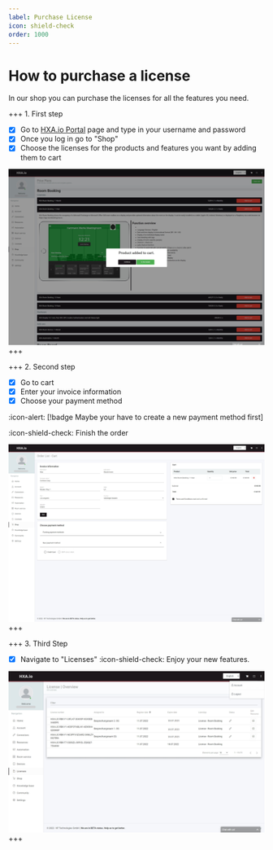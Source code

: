 ```yaml
---
label: Purchase License
icon: shield-check
order: 1000
---
```

# How to purchase a license

In our shop you can purchase the licenses for all the features you need.

+++ 1. First step
- [x] Go to [HXA.io Portal](https://portal.hxa.io) page and type in your username and password
- [x] Once you log in go to "Shop"
- [x] Choose the licenses for the products and features you want by adding them to cart

![](/images/HXA.io_purchase_license_02.png)
+++

+++ 2. Second step
- [x] Go to cart
- [x] Enter your invoice information
- [x] Choose your payment method

:icon-alert: [!badge Maybe your have to create a new payment method first]

:icon-shield-check: Finish the order

![](/images/HXA.io_purchase_license_03.png)
+++


+++ 3. Third Step
- [x] Navigate to "Licenses"
:icon-shield-check: Enjoy your new features.

![](/images/HXA.io_purchase_license_04.png)
+++


